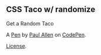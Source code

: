 CSS Taco w/ randomize
---------------------
Get a Random Taco

A [Pen](http://codepen.io/sketchbookkeeper/pen/jyPVgY) by [Paul Allen](http://codepen.io/sketchbookkeeper) on [CodePen](http://codepen.io/).

[License](http://codepen.io/sketchbookkeeper/pen/jyPVgY/license).